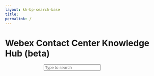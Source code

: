 ```yaml
---
layout: kh-bp-search-base
title: 
permalink: /
---
```



  <meta charset="UTF-8">
  <meta name="viewport" content="width=device-width, initial-scale=1.0">
  <title>Webex Contact Center Knowledge Hub</title>
  <script type="module" src="https://webexcc-sa.github.io/dist/hub-widgets/hub-widgets.esm.js"></script>
  <script nomodule src="https://webexcc-sa.github.io/dist/index.js"></script>
  <link rel="stylesheet" href="https://webexcc-sa.github.io/style.css">
  <script defer src= "assets/searchobserve.js"></script>
<style> .page-inner{max-width:unset;} .hidden{display:none;}#book-search-input-inside{margin-left:auto;margin-right:auto;max-width:50%;}</style>

<body>
  <pagetitle>
    <h1>Webex Contact Center Knowledge Hub (beta)</h1>
  </pagetitle>

<div id="book-search-input-inside" role="search">
    <input type="text" placeholder="Type to search" />
</div>

  <k-hub-tiles t-list="https://webexcc-sa.github.io/tiles.json,https://webexcc-sa.github.io/tools/advertise/tiles.json"></k-hub-tiles>
  <k-hub-links l-list="https://webexcc-sa.github.io/links.json"></k-hub-links>

</body>